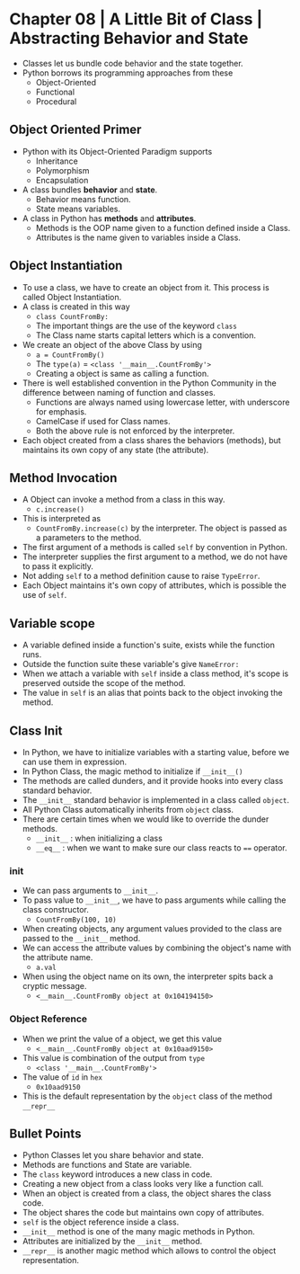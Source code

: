 # Chapter 08 | A Little Bit of Class | Abstracting Behavior and State #

* Classes let us bundle code behavior and the state together.
* Python borrows its programming approaches from these
    * Object-Oriented
    * Functional
    * Procedural


## Object Oriented Primer ##
* Python with its Object-Oriented Paradigm supports
    - Inheritance
    - Polymorphism
    - Encapsulation
* A class bundles **behavior** and **state**.
    - Behavior means function.
    - State means variables.
* A class in Python has **methods** and **attributes**.
    - Methods is the OOP name given to a function defined inside a Class.
    - Attributes is the name given to variables inside a Class.

## Object Instantiation ##
* To use a class, we have to create an object from it. This process is called Object Instantiation.
* A class is created in this way
    - `class CountFromBy:`
    - The important things are the use of the keyword `class`
    - The Class name starts capital letters which is a convention.
* We create an object of the above Class by using
    - `a = CountFromBy()`
    - The `type(a)` = `<class '__main__.CountFromBy'>`
    - Creating a object is same as calling a function.
* There is well established convention in the Python Community in the difference between naming of function and classes.
    - Functions are always named using lowercase letter, with underscore for emphasis.
    - CamelCase if used for Class names. 
    - Both the above rule is not enforced by the interpreter.
* Each object created from a class shares the behaviors (methods), but maintains its own copy of any state (the attribute).

## Method Invocation ##
* A Object can invoke a method from a class in this way.
    - `c.increase()`
* This is interpreted as 
    - `CountFromBy.increase(c)` by the interpreter. The object is passed as a parameters to the method.
* The first argument of a methods is called `self` by convention in Python.
* The interpreter supplies the first argument to a method, we do not have to pass it explicitly.
* Not adding `self` to a method definition cause to raise `TypeError`.
* Each Object maintains it's own copy of attributes, which is possible the use of `self`.

## Variable scope ##
* A variable defined inside a function's suite, exists while the function runs.
* Outside the function suite these variable's give `NameError:`
* When we attach a variable with `self` inside a class method, it's scope is preserved outside the scope of the method.
* The value in `self` is an alias that points back to the object invoking the method.

## Class Init ##

* In Python, we have to initialize variables with a starting value, before we can use them in expression.
* In Python Class, the magic method to initialize if `__init__()`
* The methods are called dunders, and it provide hooks into every class standard behavior.
* The `__init__` standard behavior is implemented in a class called `object`.
* All Python Class automatically inherits from `object` class.
* There are certain times when we would like to override the dunder methods.
    - `__init__` : when initializing a class
    - `__eq__` : when we want to make sure our class reacts to `==` operator.


### __init__ ###
* We can pass arguments to `__init__`.
* To pass value to `__init__`, we have to pass arguments while calling the class constructor.
    - `CountFromBy(100, 10)`
* When creating objects, any argument values provided to the class are passed to the `__init__` method.
* We can access the attribute values by combining the object's name with the attribute name.
    - `a.val`
* When using the object name on its own, the interpreter spits back a cryptic message.
    - `<__main__.CountFromBy object at 0x104194150>`

### Object Reference ###
* When we print the value of a object, we get this value
    - `<__main__.CountFromBy object at 0x10aad9150>`
* This value is combination of the output from `type`
    - `<class '__main__.CountFromBy'>`
* The value of `id` in `hex`
    - `0x10aad9150`
* This is the default representation by the `object` class of the method `__repr__`


## Bullet Points ##
* Python Classes let you share behavior and state.
* Methods are functions and State are variable.
* The `class` keyword introduces a new class in code.
* Creating a new object from a class looks very like a function call.
* When an object is created from a class, the object shares the class code.
* The object shares the code but maintains own copy of attributes.
* `self` is the object reference inside a class.
* `__init__` method is one of the many magic methods in Python.
* Attributes are initialized by the `__init__` method.
* `__repr__` is another magic method which allows to control the object representation.



